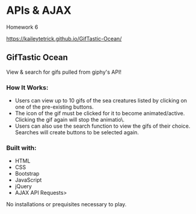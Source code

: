 <h1>APIs & AJAX</h1>
Homework 6

https://kaileytetrick.github.io/GifTastic-Ocean/

<h2>GifTastic Ocean</h2>
 
View & search for gifs pulled from giphy's API!

<h3>How It Works:</h3>
<ul>
<li>Users can view up to 10 gifs of the sea creatures listed by clicking on one of the pre-existing buttons.</li>
<li>The icon of the gif must be clicked for it to become animated/active. Clicking the gif again will stop the animatio\.</li>
<li>Users can also use the search function to view the gifs of their choice. Searches will create buttons to be selected again.</li>
</ul>

<h3>Built with:</h3>
<ul>
  <li>HTML</li>
  <li>CSS</li> 
  <li>Bootstrap</li>
  <li>JavaScript</li>
  <li>jQuery</li>
  <li>AJAX API Requests>
</ul>
  
No installations or prequisites necessary to play.
